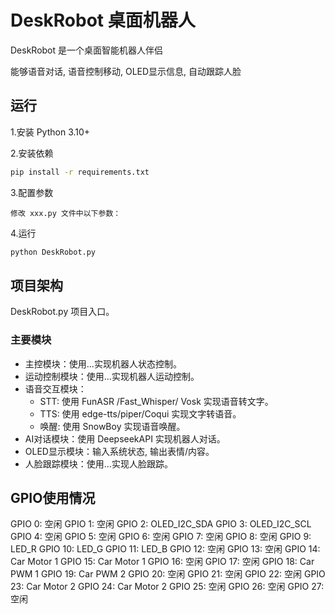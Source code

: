 # DeskRobot 桌面机器人

DeskRobot 是一个桌面智能机器人伴侣

能够语音对话, 语音控制移动, OLED显示信息, 自动跟踪人脸

## 运行

1.安装 Python 3.10+

2.安装依赖
```bash
pip install -r requirements.txt
```

3.配置参数
```
修改 xxx.py 文件中以下参数：
```

4.运行
```bash
python DeskRobot.py
```

## 项目架构

DeskRobot.py 项目入口。

### 主要模块

- 主控模块：使用...实现机器人状态控制。
- 运动控制模块：使用...实现机器人运动控制。
- 语音交互模块：
    - STT: 使用 FunASR /Fast_Whisper/ Vosk 实现语音转文字。
    - TTS: 使用 edge-tts/piper/Coqui 实现文字转语音。
    - 唤醒: 使用 SnowBoy 实现语音唤醒。
- AI对话模块：使用 DeepseekAPI 实现机器人对话。
- OLED显示模块：输入系统状态, 输出表情/内容。
- 人脸跟踪模块：使用...实现人脸跟踪。


## GPIO使用情况

GPIO 0:  空闲
GPIO 1:  空闲
GPIO 2:  OLED_I2C_SDA
GPIO 3:  OLED_I2C_SCL
GPIO 4:  空闲
GPIO 5:  空闲
GPIO 6:  空闲
GPIO 7:  空闲
GPIO 8:  空闲
GPIO 9:  LED_R
GPIO 10: LED_G
GPIO 11: LED_B
GPIO 12: 空闲
GPIO 13: 空闲
GPIO 14: Car Motor 1
GPIO 15: Car Motor 1
GPIO 16: 空闲
GPIO 17: 空闲
GPIO 18: Car PWM 1
GPIO 19: Car PWM 2
GPIO 20: 空闲
GPIO 21: 空闲
GPIO 22: 空闲
GPIO 23: Car Motor 2
GPIO 24: Car Motor 2
GPIO 25: 空闲
GPIO 26: 空闲
GPIO 27: 空闲


